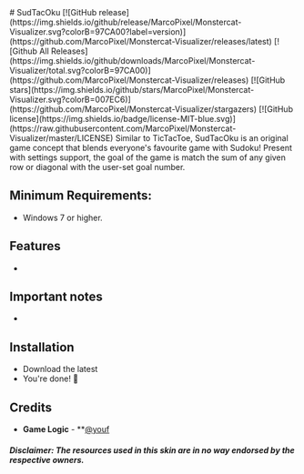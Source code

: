 
<!--- ![Monstercat Visualizer Screenshot](https://i.imgur.com/cu1R235.png "Monstercat Visualizer Screenshot") ---!>


# SudTacOku
[![GitHub release](https://img.shields.io/github/release/MarcoPixel/Monstercat-Visualizer.svg?colorB=97CA00?label=version)](https://github.com/MarcoPixel/Monstercat-Visualizer/releases/latest) [![Github All Releases](https://img.shields.io/github/downloads/MarcoPixel/Monstercat-Visualizer/total.svg?colorB=97CA00)](https://github.com/MarcoPixel/Monstercat-Visualizer/releases) [![GitHub stars](https://img.shields.io/github/stars/MarcoPixel/Monstercat-Visualizer.svg?colorB=007EC6)](https://github.com/MarcoPixel/Monstercat-Visualizer/stargazers)  [![GitHub license](https://img.shields.io/badge/license-MIT-blue.svg)](https://raw.githubusercontent.com/MarcoPixel/Monstercat-Visualizer/master/LICENSE)

Similar to TicTacToe, SudTacOku is an original game concept that blends everyone's favourite game with Sudoku! Present with settings support, the goal of the game is match the sum of any given row or diagonal with the user-set goal number.

<!--- Supports all major media players, including full **Spotify**, **Google Play Music Desktop Player** and **Chrome/Firefox webplayer** support (thanks to **[@tjhrulz](https://github.com/tjhrulz)** and **[@khanhas](https://github.com/khanhas)**)  for the amazing plugins used in this skin). --->

## Minimum Requirements:
 - Windows 7 or higher.

## Features

- 

## Important notes


- 
## Installation

* Download the latest 
* You're done! 🎉


## Credits

- **Game Logic** - **[@youf](https://github.com/Yyassin) 

##### Disclaimer: The resources used in this skin are in no way endorsed by the respective owners.
